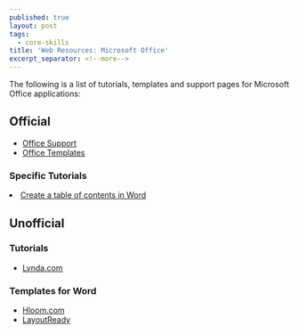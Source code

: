 ```yaml
---
published: true
layout: post
tags:
  - core-skills
title: 'Web Resources: Microsoft Office'
excerpt_separator: <!--more-->
---
```

The following is a list of tutorials, templates and support pages for Microsoft Office applications:

## Official
<ul>
<li><a href="https://support.office.com/">Office Support</a></li>
<li><a href="https://templates.office.com/">Office Templates</a></li>
</ul>
<!--more-->

### Specific Tutorials
<li><a href="https://support.office.com/en-us/article/Create-a-table-of-contents-in-Word-882e8564-0edb-435e-84b5-1d8552ccf0c0">Create a table of contents in Word</a></li>

## Unofficial

### Tutorials
<ul>
<li><a href="https://www.lynda.com/search?q=microsoft+office&f=producttypeid%3a2%094%092015%092016%3bmeta_software_facet%3aOffice%3bmeta_company_facet%3aMicrosoft">Lynda.com</a></li>
</ul>

### Templates for Word
<ul>
<li><a href="http://www.hloom.com/">Hloom.com</a></li>
<li><a href="http://www.layoutready.com/">LayoutReady</a></li>
</ul>
